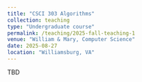 ```yaml
---
title: "CSCI 303 Algorithms"
collection: teaching
type: "Undergraduate course"
permalink: /teaching/2025-fall-teaching-1
venue: "William & Mary, Computer Science"
date: 2025-08-27
location: "Williamsburg, VA"
---
```


TBD

